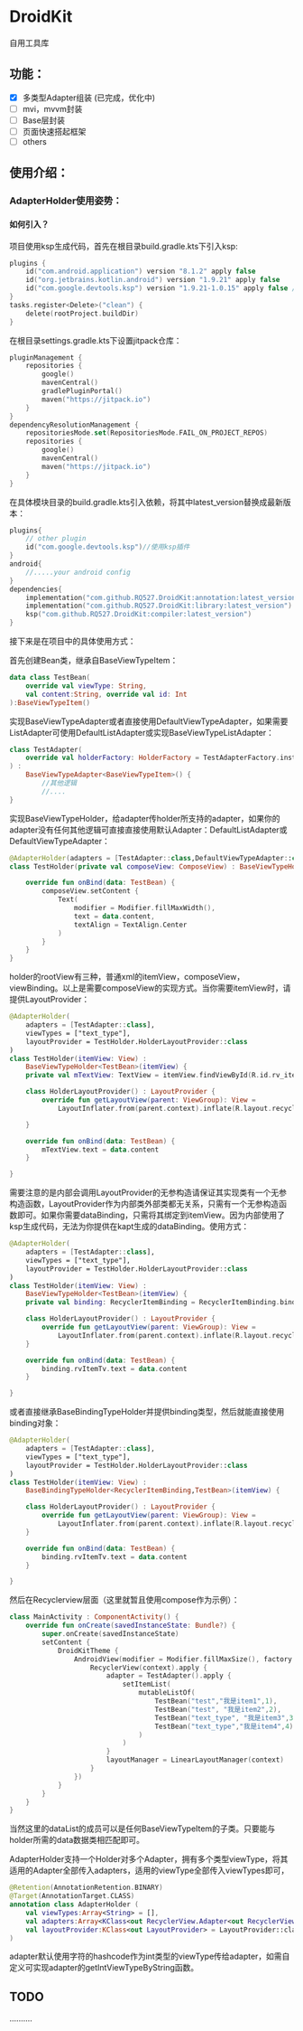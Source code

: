 # DroidKit

自用工具库

## 功能：

- [x] 多类型Adapter组装 (已完成，优化中)
- [ ] mvi，mvvm封装
- [ ] Base层封装
- [ ] 页面快速搭起框架
- [ ] others

## 使用介绍：

### AdapterHolder使用姿势：

#### 如何引入？

项目使用ksp生成代码，首先在根目录build.gradle.kts下引入ksp:

```kotlin
plugins {
    id("com.android.application") version "8.1.2" apply false
    id("org.jetbrains.kotlin.android") version "1.9.21" apply false
    id("com.google.devtools.ksp") version "1.9.21-1.0.15" apply false // ksp
}
tasks.register<Delete>("clean") {
    delete(rootProject.buildDir)
}
```

在根目录settings.gradle.kts下设置jitpack仓库：

```kotlin
pluginManagement {
    repositories {
        google()
        mavenCentral()
        gradlePluginPortal()
        maven("https://jitpack.io")
    }
}
dependencyResolutionManagement {
    repositoriesMode.set(RepositoriesMode.FAIL_ON_PROJECT_REPOS)
    repositories {
        google()
        mavenCentral()
        maven("https://jitpack.io")
    }
}
```

在具体模块目录的build.gradle.kts引入依赖，将其中latest_version替换成最新版本：

```kotlin
plugins{
    // other plugin
    id("com.google.devtools.ksp")//使用ksp插件
}
android{
    //.....your android config
}
dependencies{
    implementation("com.github.RQ527.DroidKit:annotation:latest_version")
    implementation("com.github.RQ527.DroidKit:library:latest_version")
    ksp("com.github.RQ527.DroidKit:compiler:latest_version")
}
```

接下来是在项目中的具体使用方式：

首先创建Bean类，继承自BaseViewTypeItem：

```kotlin
data class TestBean(
    override val viewType: String,
    val content:String, override val id: Int
):BaseViewTypeItem()
```

实现BaseViewTypeAdapter或者直接使用DefaultViewTypeAdapter，如果需要ListAdapter可使用DefaultListAdapter或实现BaseViewTypeListAdapter：

```kotlin
class TestAdapter(
    override val holderFactory: HolderFactory = TestAdapterFactory.instance
) :
    BaseViewTypeAdapter<BaseViewTypeItem>() {
        //其他逻辑
        //....
}
```

实现BaseViewTypeHolder，给adapter传holder所支持的adapter，如果你的adapter没有任何其他逻辑可直接直接使用默认Adapter：DefaultListAdapter或DefaultViewTypeAdapter：

```kotlin
@AdapterHolder(adapters = [TestAdapter::class,DefaultViewTypeAdapter::class],viewTypes = ["test"])
class TestHolder(private val composeView: ComposeView) : BaseViewTypeHolder<TestBean>(composeView) {

    override fun onBind(data: TestBean) {
        composeView.setContent {
            Text(
                modifier = Modifier.fillMaxWidth(),
                text = data.content,
                textAlign = TextAlign.Center
            )
        }
    }
}
```

holder的rootView有三种，普通xml的itemView，composeView，viewBinding。以上是需要composeView的实现方式。当你需要itemView时，请提供LayoutProvider：

```kotlin
@AdapterHolder(
    adapters = [TestAdapter::class],
    viewTypes = ["text_type"],
    layoutProvider = TestHolder.HolderLayoutProvider::class
)
class TestHolder(itemView: View) :
    BaseViewTypeHolder<TestBean>(itemView) {
    private val mTextView: TextView = itemView.findViewById(R.id.rv_item_tv)

    class HolderLayoutProvider() : LayoutProvider {
        override fun getLayoutView(parent: ViewGroup): View =
            LayoutInflater.from(parent.context).inflate(R.layout.recycler_item, parent, false)

    }

    override fun onBind(data: TestBean) {
        mTextView.text = data.content
    }

}
```

需要注意的是内部会调用LayoutProvider的无参构造请保证其实现类有一个无参构造函数，LayoutProvider作为内部类外部类都无关系，只需有一个无参构造函数即可。如果你需要dataBinding，只需将其绑定到itemView。因为内部使用了ksp生成代码，无法为你提供在kapt生成的dataBinding。使用方式：

```kotlin
@AdapterHolder(
    adapters = [TestAdapter::class],
    viewTypes = ["text_type"],
    layoutProvider = TestHolder.HolderLayoutProvider::class
)
class TestHolder(itemView: View) :
    BaseViewTypeHolder<TestBean>(itemView) {
    private val binding: RecyclerItemBinding = RecyclerItemBinding.bind(itemView)

    class HolderLayoutProvider() : LayoutProvider {
        override fun getLayoutView(parent: ViewGroup): View =
            LayoutInflater.from(parent.context).inflate(R.layout.recycler_item, parent, false)
    }

    override fun onBind(data: TestBean) {
        binding.rvItemTv.text = data.content
    }

}
```

或者直接继承BaseBindingTypeHolder并提供binding类型，然后就能直接使用binding对象：

```kotlin
@AdapterHolder(
    adapters = [TestAdapter::class],
    viewTypes = ["text_type"],
    layoutProvider = TestHolder.HolderLayoutProvider::class
)
class TestHolder(itemView: View) :
    BaseBindingTypeHolder<RecyclerItemBinding,TestBean>(itemView) {

    class HolderLayoutProvider() : LayoutProvider {
        override fun getLayoutView(parent: ViewGroup): View =
            LayoutInflater.from(parent.context).inflate(R.layout.recycler_item, parent, false)
    }

    override fun onBind(data: TestBean) {
        binding.rvItemTv.text = data.content
    }

}
```

然后在Recyclerview层面（这里就暂且使用compose作为示例）：

```kotlin
class MainActivity : ComponentActivity() {
    override fun onCreate(savedInstanceState: Bundle?) {
        super.onCreate(savedInstanceState)
        setContent {
            DroidKitTheme {
                AndroidView(modifier = Modifier.fillMaxSize(), factory = { context ->
                    RecyclerView(context).apply {
                        adapter = TestAdapter().apply {
                            setItemList(
                                mutableListOf(
                                    TestBean("test","我是item1",1),
                                    TestBean("test", "我是item2",2),
                                    TestBean("text_type", "我是item3",3),
                                    TestBean("text_type","我是item4",4)
                                )
                            )
                        }
                        layoutManager = LinearLayoutManager(context)
                    }
                })
            }
        }
    }
}
```

当然这里的dataList的成员可以是任何BaseViewTypeItem的子类。只要能与holder所需的data数据类相匹配即可。

AdapterHolder支持一个Holder对多个Adapter，拥有多个类型viewType，将其适用的Adapter全部传入adapters，适用的viewType全部传入viewTypes即可，

```kotlin
@Retention(AnnotationRetention.BINARY)
@Target(AnnotationTarget.CLASS)
annotation class AdapterHolder (
    val viewTypes:Array<String> = [],
    val adapters:Array<KClass<out RecyclerView.Adapter<out RecyclerView.ViewHolder>>> = [],
    val layoutProvider:KClass<out LayoutProvider> = LayoutProvider::class,
)
```

adapter默认使用字符的hashcode作为int类型的viewType传给adapter，如需自定义可实现adapter的getIntViewTypeByString函数。

## TODO

..........
